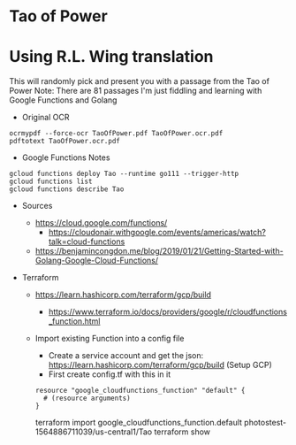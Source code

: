 # Tao of Power
# Using R.L. Wing translation

This will randomly pick and present you with a passage from the Tao of Power
Note: There are 81 passages
I'm just fiddling and learning with Google Functions and Golang

* Original OCR
```
ocrmypdf --force-ocr TaoOfPower.pdf TaoOfPower.ocr.pdf
pdftotext TaoOfPower.ocr.pdf
```

* Google Functions Notes
```
gcloud functions deploy Tao --runtime go111 --trigger-http
gcloud functions list
gcloud functions describe Tao
```

* Sources
    * https://cloud.google.com/functions/
        * https://cloudonair.withgoogle.com/events/americas/watch?talk=cloud-functions
    * https://benjamincongdon.me/blog/2019/01/21/Getting-Started-with-Golang-Google-Cloud-Functions/

* Terraform
    * https://learn.hashicorp.com/terraform/gcp/build
        * https://www.terraform.io/docs/providers/google/r/cloudfunctions_function.html

    * Import existing Function into a config file
        * Create a service account and get the json: https://learn.hashicorp.com/terraform/gcp/build (Setup GCP)
        * First create config.tf with this in it
        ```
        resource "google_cloudfunctions_function" "default" {
          # (resource arguments)
        }
        ```
        terraform import google_cloudfunctions_function.default photostest-1564886711039/us-central1/Tao
        terraform show
        ```
